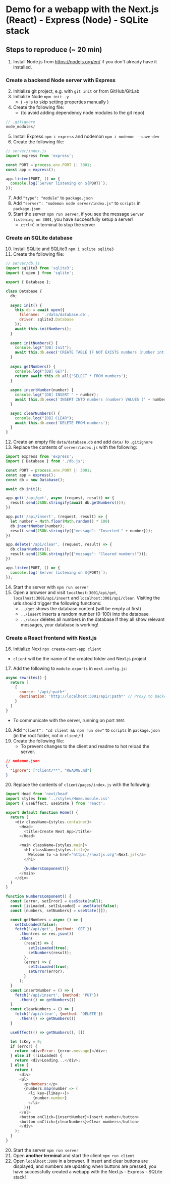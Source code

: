 
# Demo for a webapp with the Next.js (React) - Express (Node) - SQLite stack

## Steps to reproduce (~ 20 min)
1. Install Node.js from https://nodejs.org/en/ if you don't already have it installed.

### Create a backend Node server with Express
2. Initialize git project, e.g. with `git init` or from GitHub/GitLab
3. Initialize Node `npm init -y`
   - ( `-y` is to skip setting properties manually )
4. Create the following file:
   - (to avoid adding dependency node modules to the git repo)
```js
// .gitignore
node_modules/
```
5. Install Express `npm i express` and nodemon `npm i nodemon --save-dev`
6. Create the following file:
```js
// server/index.js
import express from 'express';

const PORT = process.env.PORT || 3001;
const app = express();

app.listen(PORT, () => {
  console.log(`Server listening on ${PORT}`);
});

```
7. Add `"type": "module"` to `package.json`
8. Add `"server": "nodemon node server/index.js"` to `scripts` in `package.json`
9. Start the server `npm run server`, if you see the message `Server listening on 3001`, you have successfully setup a server!
   - `ctrl+C` in terminal to stop the server

### Create an SQLite database
10. Install SQLite and SQLite3 `npm i sqlite sqlite3`
11. Create the following file:
```js
// server/db.js
import sqlite3 from 'sqlite3';
import { open } from 'sqlite';

export { Database };

class Database {
  db;
  
  async init() {
    this.db = await open({
      filename: './data/database.db',
      driver: sqlite3.Database
    });
    await this.initNumbers();
  }
  
  async initNumbers() {
    console.log("[DB] Init");
    await this.db.exec('CREATE TABLE IF NOT EXISTS numbers (number int)');
  }
  
  async getNumbers() {
    console.log("[DB] GET");
    return await this.db.all('SELECT * FROM numbers');
  }
  
  async insertNumber(number) {
    console.log("[DB] INSERT " + number);
    await this.db.exec('INSERT INTO numbers (number) VALUES (' + number + ')');
  }

  async clearNumbers() {
    console.log("[DB] CLEAR");
    await this.db.exec('DELETE FROM numbers');
  }
}
```
12. Create an empty file `data/database.db` and add `data/` to `.gitignore`
13.  Replace the contents of `server/index.js` with the following:
```js
import express from 'express';
import { Database } from './db.js';

const PORT = process.env.PORT || 3001;
const app = express();
const db = new Database();

await db.init();

app.get('/api/get', async (request, result) => {
  result.send(JSON.stringify(await db.getNumbers()));
})

app.put('/api/insert', (request, result) => {
  let number = Math.floor(Math.random() * 100)
  db.insertNumber(number);
  result.send(JSON.stringify({"message": "Inserted " + number}));
})

app.delete('/api/clear', (request, result) => {
  db.clearNumbers();
  result.send(JSON.stringify({"message": "Cleared numbers!"}));
})

app.listen(PORT, () => {
  console.log(`Server listening on ${PORT}`);
});
```
14. Start the server with `npm run server`
15. Open a browser and visit `localhost:3001/api/get`, `localhost:3001/api/insert` and `localhost:3001/api/clear`. Visiting the urls should trigger the following functions:
    - `../get` shows the database content (will be empty at first)
    - `../insert` inserts a random number (0-100) into the database
    - `../clear` deletes all numbers in the database
If they all show relevant messages, your database is working! 

### Create a React frontend with Next.js
16. Initialize Next `npx create-next-app client`
   - `client` will be the name of the created folder and Next.js project
17. Add the following to `module.exports` in `next.config.js`:
```js
async rewrites() {
  return [
    {
      source: '/api/:path*',
      destination: 'http://localhost:3001/api/:path*' // Proxy to Backend
    }
  ]
}
```
   - To communicate with the server, running on port `3001`
18. Add `"client": "cd client && npm run dev"` to `scripts` in `package.json` (in the root folder, not in `client/`!)
19. Create the following file:
    - To prevent changes to the client and readme to hot reload the server.
```json
// nodemon.json
{   
  "ignore": ["client/**", "README.md"] 
}
```
20. Replace the contents of `client/pages/index.js` with the following:
```js
import Head from 'next/head'
import styles from '../styles/Home.module.css'
import { useEffect, useState } from 'react';

export default function Home() {
  return (
    <div className={styles.container}>
      <Head>
        <title>Create Next App</title>
      </Head>

      <main className={styles.main}>
        <h1 className={styles.title}>
          Welcome to <a href="https://nextjs.org">Next.js!</a>
        </h1>

        {NumbersComponent()}
      </main>
    </div>
  )
}

function NumbersComponent() {
  const [error, setError] = useState(null);
  const [isLoaded, setIsLoaded] = useState(false);
  const [numbers, setNumbers] = useState([]);

  const getNumbers = async () => {
    setIsLoaded(false);
    fetch('/api/get', {method: 'GET'})
      .then(res => res.json())
      .then(
        (result) => {
          setIsLoaded(true);
          setNumbers(result);
        },
        (error) => {
          setIsLoaded(true);
          setError(error);
        }
      );
  }
  const insertNumber = () => {
    fetch('/api/insert', {method: 'PUT'})
      .then(() => getNumbers())
  }
  const clearNumbers = () => {
    fetch('/api/clear', {method: 'DELETE'})
      .then(() => getNumbers())
  }

  useEffect(() => getNumbers(), [])

  let liKey = 0;
  if (error) {
    return <div>Error: {error.message}</div>;
  } else if (!isLoaded) {
    return <div>Loading...</div>;
  } else {
    return (
      <div>    
      <ul>
        <p>Numbers:</p>
        {numbers.map(number => (
          <li key={liKey++}>
            {number.number}
          </li>
        ))}
      </ul>
      <button onClick={insertNumber}>Insert number</button>
      <button onClick={clearNumbers}>Clear numbers</button>
      </div>
    );
  }
}
```
20. Start the server `npm run server`
21. Open **another terminal** and start the client `npm run client`
22. Open `localhost:3000` in a browser. If insert and clear buttons are displayed, and numbers are updating when buttons are pressed, you have successfully created a webapp with the Next.js - Express - SQLite stack!
